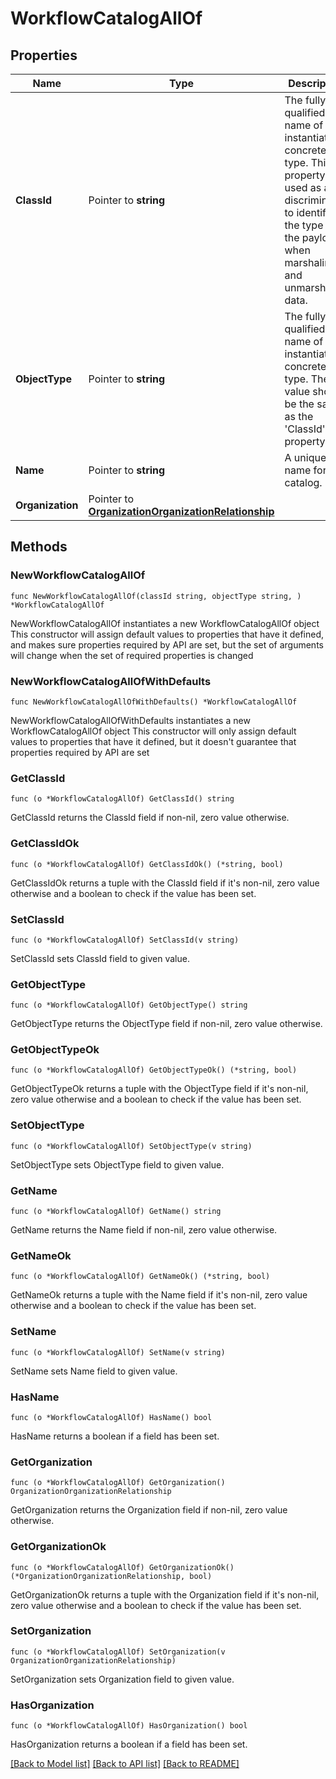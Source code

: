 # WorkflowCatalogAllOf

## Properties

Name | Type | Description | Notes
------------ | ------------- | ------------- | -------------
**ClassId** | Pointer to **string** | The fully-qualified name of the instantiated, concrete type. This property is used as a discriminator to identify the type of the payload when marshaling and unmarshaling data. | [default to "workflow.Catalog"]
**ObjectType** | Pointer to **string** | The fully-qualified name of the instantiated, concrete type. The value should be the same as the &#39;ClassId&#39; property. | [default to "workflow.Catalog"]
**Name** | Pointer to **string** | A unique name for the catalog. | [optional] 
**Organization** | Pointer to [**OrganizationOrganizationRelationship**](OrganizationOrganizationRelationship.md) |  | [optional] 

## Methods

### NewWorkflowCatalogAllOf

`func NewWorkflowCatalogAllOf(classId string, objectType string, ) *WorkflowCatalogAllOf`

NewWorkflowCatalogAllOf instantiates a new WorkflowCatalogAllOf object
This constructor will assign default values to properties that have it defined,
and makes sure properties required by API are set, but the set of arguments
will change when the set of required properties is changed

### NewWorkflowCatalogAllOfWithDefaults

`func NewWorkflowCatalogAllOfWithDefaults() *WorkflowCatalogAllOf`

NewWorkflowCatalogAllOfWithDefaults instantiates a new WorkflowCatalogAllOf object
This constructor will only assign default values to properties that have it defined,
but it doesn't guarantee that properties required by API are set

### GetClassId

`func (o *WorkflowCatalogAllOf) GetClassId() string`

GetClassId returns the ClassId field if non-nil, zero value otherwise.

### GetClassIdOk

`func (o *WorkflowCatalogAllOf) GetClassIdOk() (*string, bool)`

GetClassIdOk returns a tuple with the ClassId field if it's non-nil, zero value otherwise
and a boolean to check if the value has been set.

### SetClassId

`func (o *WorkflowCatalogAllOf) SetClassId(v string)`

SetClassId sets ClassId field to given value.


### GetObjectType

`func (o *WorkflowCatalogAllOf) GetObjectType() string`

GetObjectType returns the ObjectType field if non-nil, zero value otherwise.

### GetObjectTypeOk

`func (o *WorkflowCatalogAllOf) GetObjectTypeOk() (*string, bool)`

GetObjectTypeOk returns a tuple with the ObjectType field if it's non-nil, zero value otherwise
and a boolean to check if the value has been set.

### SetObjectType

`func (o *WorkflowCatalogAllOf) SetObjectType(v string)`

SetObjectType sets ObjectType field to given value.


### GetName

`func (o *WorkflowCatalogAllOf) GetName() string`

GetName returns the Name field if non-nil, zero value otherwise.

### GetNameOk

`func (o *WorkflowCatalogAllOf) GetNameOk() (*string, bool)`

GetNameOk returns a tuple with the Name field if it's non-nil, zero value otherwise
and a boolean to check if the value has been set.

### SetName

`func (o *WorkflowCatalogAllOf) SetName(v string)`

SetName sets Name field to given value.

### HasName

`func (o *WorkflowCatalogAllOf) HasName() bool`

HasName returns a boolean if a field has been set.

### GetOrganization

`func (o *WorkflowCatalogAllOf) GetOrganization() OrganizationOrganizationRelationship`

GetOrganization returns the Organization field if non-nil, zero value otherwise.

### GetOrganizationOk

`func (o *WorkflowCatalogAllOf) GetOrganizationOk() (*OrganizationOrganizationRelationship, bool)`

GetOrganizationOk returns a tuple with the Organization field if it's non-nil, zero value otherwise
and a boolean to check if the value has been set.

### SetOrganization

`func (o *WorkflowCatalogAllOf) SetOrganization(v OrganizationOrganizationRelationship)`

SetOrganization sets Organization field to given value.

### HasOrganization

`func (o *WorkflowCatalogAllOf) HasOrganization() bool`

HasOrganization returns a boolean if a field has been set.


[[Back to Model list]](../README.md#documentation-for-models) [[Back to API list]](../README.md#documentation-for-api-endpoints) [[Back to README]](../README.md)


